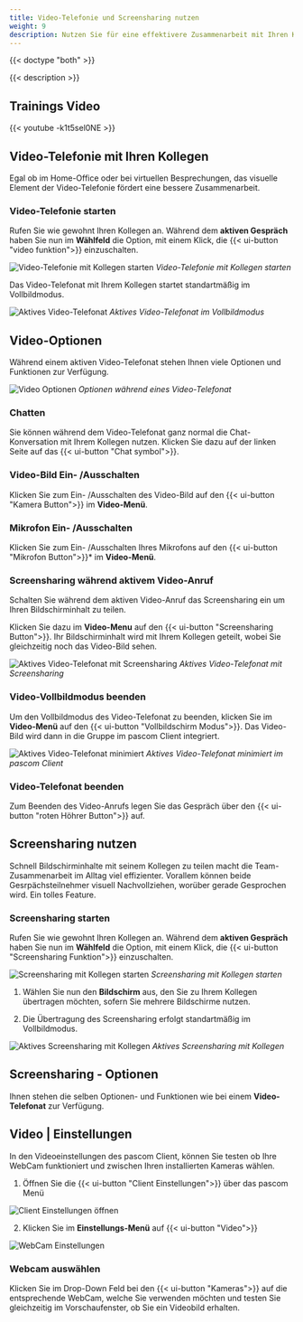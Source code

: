 ```yaml
---
title: Video-Telefonie und Screensharing nutzen
weight: 9
description: Nutzen Sie für eine effektivere Zusammenarbeit mit Ihren Kollegen die Video- und Screensharing Tools des pascom Client.
---
```


{{< doctype "both" >}}
 
{{< description >}}

## Trainings Video

{{< youtube -k1t5sel0NE >}} 


## Video-Telefonie mit Ihren Kollegen

Egal ob im Home-Office oder bei virtuellen Besprechungen, das visuelle Element der Video-Telefonie fördert eine bessere Zusammenarbeit. 

### Video-Telefonie starten

Rufen Sie wie gewohnt Ihren Kollegen an. Während dem **aktiven Gespräch** haben Sie nun im **Wählfeld** die Option, mit einem Klick, die {{< ui-button "video funktion">}} einzuschalten.

![Video-Telefonie mit Kollegen starten](video_start.de.jpg)
*Video-Telefonie mit Kollegen starten*
</br>

Das Video-Telefonat mit Ihrem Kollegen startet standartmäßig im Vollbildmodus.


![Aktives Video-Telefonat](video_active.jpg)
*Aktives Video-Telefonat im Vollbildmodus*
</br>

## Video-Optionen

Während einem aktiven Video-Telefonat stehen Ihnen viele Optionen und Funktionen zur Verfügung.

![Video Optionen](video_options.jpg)
*Optionen während eines Video-Telefonat*
</br>

### Chatten

Sie können während dem Video-Telefonat ganz normal die Chat-Konversation mit Ihrem Kollegen nutzen. Klicken Sie dazu auf der linken Seite auf das {{< ui-button "Chat symbol">}}.

### Video-Bild Ein- /Ausschalten

Klicken Sie zum Ein- /Ausschalten des Video-Bild auf den {{< ui-button "Kamera Button">}} im **Video-Menü**.

### Mikrofon Ein- /Ausschalten

Klicken Sie zum Ein- /Ausschalten Ihres Mikrofons auf den {{< ui-button "Mikrofon Button">}}* im **Video-Menü**.

### Screensharing während aktivem Video-Anruf

Schalten Sie während dem aktiven Video-Anruf das Screensharing ein um Ihren Bildschirminhalt zu teilen. 

Klicken Sie dazu im **Video-Menu** auf den {{< ui-button "Screensharing Button">}}. Ihr Bildschirminhalt wird mit Ihrem Kollegen geteilt, wobei Sie gleichzeitig noch das Video-Bild sehen. 

![Aktives Video-Telefonat mit Screensharing](video_screensharing.jpg)
*Aktives Video-Telefonat mit Screensharing*
</br>

### Video-Vollbildmodus beenden

Um den Vollbildmodus des Video-Telefonat zu beenden, klicken Sie im **Video-Menü** auf den {{< ui-button "Vollbildschirm Modus">}}. Das Video-Bild wird dann in die Gruppe im pascom Client integriert.

![Aktives Video-Telefonat minimiert](video_minimized.de.jpg)
*Aktives Video-Telefonat minimiert im pascom Client*
</br>

### Video-Telefonat beenden

Zum Beenden des Video-Anrufs legen Sie das Gespräch über den {{< ui-button "roten Höhrer Button">}} auf.

## Screensharing nutzen

Schnell Bildschirminhalte mit seinem Kollegen zu teilen macht die Team-Zusammenarbeit im Alltag viel effizienter. Vorallem können beide Gesrpächsteilnehmer visuell Nachvollziehen, worüber gerade Gesprochen wird. Ein tolles Feature.

### Screensharing starten

Rufen Sie wie gewohnt Ihren Kollegen an. Während dem **aktiven Gespräch** haben Sie nun im **Wählfeld** die Option, mit einem Klick, die {{< ui-button "Screensharing Funktion">}} einzuschalten.

![Screensharing mit Kollegen starten](screensharing_start.de.jpg)
*Screensharing mit Kollegen starten*
</br>

1. Wählen Sie nun den **Bildschirm** aus, den Sie zu Ihrem Kollegen übertragen möchten, sofern Sie mehrere Bildschirme nutzen.  

2. Die Übertragung des Screensharing erfolgt standartmäßig im Vollbildmodus.


![Aktives Screensharing mit Kollegen](screensharing_active.jpg)
*Aktives Screensharing mit Kollegen*
</br>

## Screensharing - Optionen

Ihnen stehen die selben Optionen- und Funktionen wie bei einem **Video-Telefonat** zur Verfügung.  

## Video | Einstellungen

In den Videoeinstellungen des pascom Client, können Sie testen ob Ihre WebCam funktioniert und zwischen Ihren installierten Kameras wählen.

1. Öffnen Sie die {{< ui-button "Client Einstellungen">}} über das pascom Menü


![Client Einstellungen öffnen](open_clientsettings.jpg)
</br>

2. Klicken Sie im **Einstellungs-Menü** auf {{< ui-button "Video">}}


![WebCam Einstellungen](videosettings.de.jpg)
</br>

### Webcam auswählen

Klicken Sie im Drop-Down Feld bei den {{< ui-button "Kameras">}} auf die entsprechende WebCam, welche Sie verwenden möchten und testen Sie gleichzeitig im Vorschaufenster, ob Sie ein Videobild erhalten.  

<br />